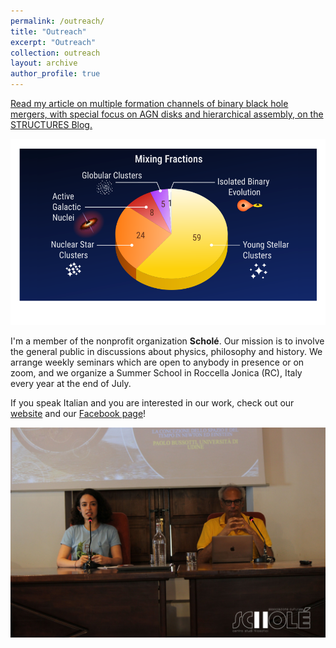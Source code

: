```yaml
---
permalink: /outreach/
title: "Outreach"
excerpt: "Outreach"
collection: outreach
layout: archive
author_profile: true
---
```


[Read my article on multiple formation channels of binary black hole mergers, with special focus on AGN disks and hierarchical assembly, on the STRUCTURES Blog.](https://structures.uni-heidelberg.de/blog/posts/2025_03/index.php)

<div style="text-align: center;">
<img width="600" src="../images/mixing_fracs.png">
</div>


I'm a member of the nonprofit organization <b>Scholé</b>. Our mission is to involve the general public in discussions about physics, philosophy and history. We arrange weekly seminars which are open to anybody in presence or on zoom, and we organize a Summer School in Roccella Jonica (RC), Italy every year at the end of July. 

If you speak Italian and you are interested in our work, check out our [website](https://www.filosofiaroccella.it/) and our [Facebook page](https://www.facebook.com/Filosofiaroccella)!

<div style="text-align: center;">
<img width="600" src="../images/scholephysis.jpg">
</div>


